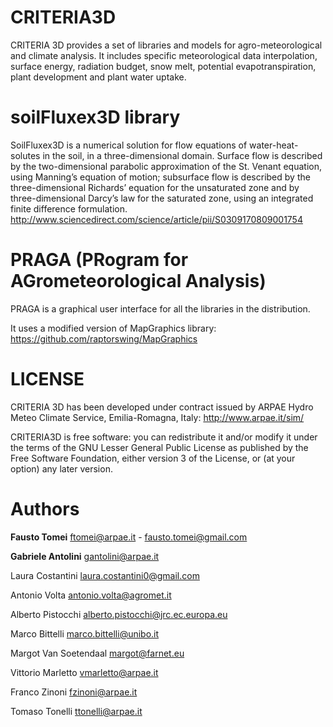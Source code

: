# CRITERIA3D
CRITERIA 3D provides a set of libraries and models for agro-meteorological and climate analysis.
It includes specific meteorological data interpolation, surface energy, radiation budget, snow melt, potential evapotranspiration, plant development and plant water uptake.

# soilFluxex3D library
SoilFluxex3D is a numerical solution for flow equations of water-heat-solutes in the soil, in a three-dimensional domain. Surface flow is described by the two-dimensional parabolic approximation of the St. Venant equation, using Manning’s equation of motion; subsurface flow is described by the three-dimensional Richards’ equation for the unsaturated zone and by three-dimensional Darcy’s law for the saturated zone, using an integrated finite difference formulation.
http://www.sciencedirect.com/science/article/pii/S0309170809001754

# PRAGA (PRogram for AGrometeorological Analysis)
PRAGA is a graphical user interface for all the libraries in the distribution.

It uses a modified version of MapGraphics library:
https://github.com/raptorswing/MapGraphics

# LICENSE
CRITERIA 3D has been developed under contract issued by 
ARPAE Hydro Meteo Climate Service, Emilia-Romagna, Italy: http://www.arpae.it/sim/

CRITERIA3D is free software: you can redistribute it and/or modify
it under the terms of the GNU Lesser General Public License as published by the Free Software Foundation, 
either version 3 of the License, or (at your option) any later version.

# Authors
**Fausto Tomei** <ftomei@arpae.it> - <fausto.tomei@gmail.com>

**Gabriele Antolini**	 <gantolini@arpae.it>

Laura Costantini  <laura.costantini0@gmail.com>

Antonio Volta		<antonio.volta@agromet.it>

Alberto Pistocchi	 <alberto.pistocchi@jrc.ec.europa.eu>

Marco Bittelli   <marco.bittelli@unibo.it>

Margot Van Soetendaal <margot@farnet.eu>

Vittorio Marletto <vmarletto@arpae.it>

Franco Zinoni <fzinoni@arpae.it>

Tomaso Tonelli <ttonelli@arpae.it>


